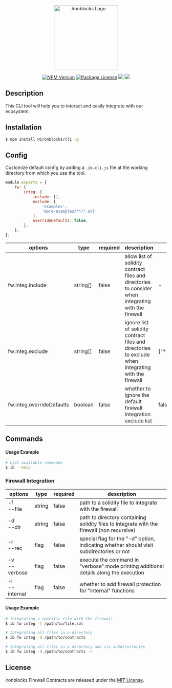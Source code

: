 <p align="center">
    <a href="https://www.ironblocks.com/" target="blank"><img src="https://app.ironblocks.com/assets/icons/ironblocks/logo.svg" width="200" alt="Ironblocks Logo" /></a>
</p>

<p align="center">
    <a href="https://www.npmjs.com/~ironblocks" target="_blank"><img src="https://img.shields.io/npm/v/@ironblocks/cli" alt="NPM Version" /></a>
    <a href="https://opensource.org/licenses/MIT" target="_blank"><img src="https://img.shields.io/badge/License-MIT-green.svg" alt="Package License" /></a>
    <a href="https://discord.com/channels/1065679814289268929" target="_blank"><img src="https://img.shields.io/badge/Discord-blue?logo=discord&logoColor=white"></a>
    <a href="https://twitter.com/Ironblocks_" target="_blank"><img src="https://img.shields.io/twitter/follow/nestframework.svg?style=social&label=Follow"></a>
</p>

## Description

This CLI tool will help you to interact and easily integrate with our ecosystem.

## Installation

```bash
$ npm install @ironblocks/cli -g
```

## Config

Customize default config by adding a `.ib.cli.js` file at the working directory from which you use the tool.

```js
module.exports = {
    fw: {
        integ: {
            include: [],
            exclude: [
                'examples',
                'more-examples/**/*.sol'
            ],
            overrideDefaults: false,
        },
    },
};
```

| options                          | type        | required | description                                                                                           | defaults              |
|----------------------------------| ----------- | -------- | ------------------------------------------------------------------------------------------------------|-----------------------|
| fw.integ.include                 | string[]    | false    | allow list of solidity contract files and directories to consider when integrating with the firewall  | -                     |
| fw.integ.exclude                 | string[]    | false    | ignore list of solidity contract files and directories to exclude when integrating with the firewall  | ["**/node_modules/*"] |
| fw.integ.overrideDefaults        | boolean     | false    | whether to ignore the default firewall integration exclude list                                       | false                 |

## Commands

#### Usage Example

```bash
# List available commands
$ ib --help
```

### Firewall Integration

| options            | type       | required | description                                                                                |
|--------------------| ---------- | -------- | -------------------------------------------------------------------------------------------|
| -f<br> --file      | string     | false    | path to a solidity file to integrate with the firewall                                     |
| -d<br> --dir       | string     | false    | path to directory containing solidity files to integrate with the firewall (non recursive) |
| -r<br> --rec       | flag       | false    | special flag for the "-d" option, indicating whether should visit subdirectories or not    |
| -v<br> --verbose   | flag       | false    | execute the command in "verbose" mode printing additional details along the execution      |
| -i<br> --internal  | flag       | false    | whether to add firewall protection for "internal" functions                                |

#### Usage Example

```bash
# Integrating a specific file with the firewall
$ ib fw integ -f /path/to/file.sol

# Integrating all files in a directory
$ ib fw integ -d /path/to/contracts

# Integrating all files in a directory and its subdirectories
$ ib fw integ -d /path/to/contracts -r
```

## License

Ironblocks Firewall Contracts are released under the [MIT License](LICENSE).

